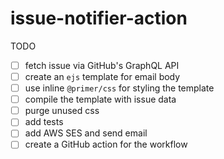 # issue-notifier-action

TODO

- [ ] fetch issue via GitHub's GraphQL API
- [ ] create an `ejs` template for email body
- [ ] use inline `@primer/css` for styling the template
- [ ] compile the template with issue data
- [ ] purge unused css
- [ ] add tests
- [ ] add AWS SES and send email
- [ ] create a GitHub action for the workflow